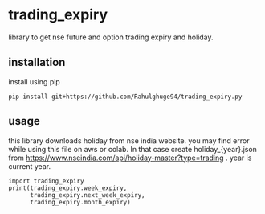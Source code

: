 # trading_expiry
library to get nse future and option trading expiry and holiday.

## installation
install using pip
```
pip install git+https://github.com/Rahulghuge94/trading_expiry.py
```

## usage
this library downloads holiday from nse india website. you may find error while
using this file on aws or colab. In that case create holiday_{year}.json from
https://www.nseindia.com/api/holiday-master?type=trading .
year is current year.
```
import trading_expiry
print(trading_expiry.week_expiry,
      trading_expiry.next_week_expiry,
      trading_expiry.month_expiry)
```
